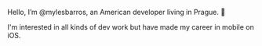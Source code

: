 Hello, I’m @mylesbarros, an American developer living in Prague. 🐝

I'm interested in all kinds of dev work but have made my career in mobile on iOS.

<!---
mylesbarros/mylesbarros is a ✨ special ✨ repository because its `README.md` (this file) appears on your GitHub profile.
You can click the Preview link to take a look at your changes.
--->

